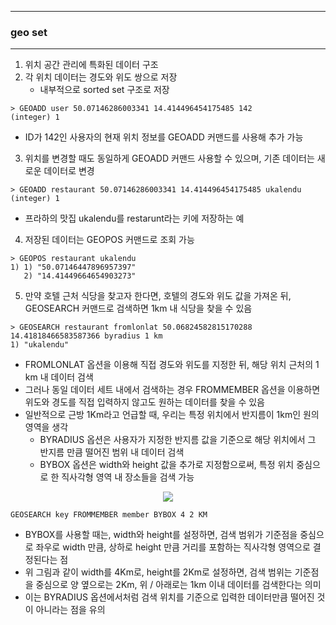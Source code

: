 -----
### geo set
-----
1. 위치 공간 관리에 특화된 데이터 구조
2. 각 위치 데이터는 경도와 위도 쌍으로 저장
   - 내부적으로 sorted set 구조로 저장
```redis
> GEOADD user 50.07146286003341 14.414496454175485 142
(integer) 1
```
   - ID가 142인 사용자의 현재 위치 정보를 GEOADD 커맨드를 사용해 추가 가능

3. 위치를 변경할 때도 동일하게 GEOADD 커맨드 사용할 수 있으며, 기존 데이터는 새로운 데이터로 변경
```redis
> GEOADD restaurant 50.07146286003341 14.414496454175485 ukalendu
(integer) 1
```
   - 프라하의 맛집 ukalendu를 restarunt라는 키에 저장하는 예

4. 저장된 데이터는 GEOPOS 커맨드로 조회 가능
```redis
> GEOPOS restaurant ukalendu
1) 1) "50.07146447896957397"
   2) "14.41449664654903273"
```

5. 만약 호텔 근처 식당을 찾고자 한다면, 호텔의 경도와 위도 값을 가져온 뒤, GEOSEARCH 커맨드로 검색하면 1km 내 식당을 찾을 수 있음
```redis
> GEOSEARCH restaurant fromlonlat 50.06824582815170288 14.41818466583587366 byradius 1 km
1) "ukalendu"
```
   - FROMLONLAT 옵션을 이용해 직접 경도와 위도를 지정한 뒤, 해당 위치 근처의 1 km 내 데이터 검색
   - 그러나 동일 데이터 세트 내에서 검색하는 경우 FROMMEMBER 옵션을 이용하면 위도와 경도를 직접 입력하지 않고도 원하는 데이터를 찾을 수 있음
   - 일반적으로 근방 1Km라고 언급할 때, 우리는 특정 위치에서 반지름이 1km인 원의 영역을 생각
     + BYRADIUS 옵션은 사용자가 지정한 반지름 값을 기준으로 해당 위치에서 그 반지름 만큼 떨어진 범위 내 데이터 검색
     + BYBOX 옵션은 width와 height 값을 추가로 지정함으로써, 특정 위치 중심으로 한 직사각형 영역 내 장소들을 검색 가능
<div align="center">
<img src="https://github.com/user-attachments/assets/19fb0254-ad29-4946-b1ee-81e9cfda51c0">
</div>

```redis
GEOSEARCH key FROMMEMBER member BYBOX 4 2 KM
```
   - BYBOX를 사용할 때는, width와 height를 설정하면, 검색 범위가 기준점을 중심으로 좌우로 width 만큼, 상하로 height 만큼 거리를 포함하는 직사각형 영역으로 결정된다는 점
   - 위 그림과 같이 width를 4Km로, height를 2Km로 설정하면, 검색 범위는 기준점을 중심으로 양 옆으로는 2Km, 위 / 아래로는 1km 이내 데이터를 검색한다는 의미
   - 이는 BYRADIUS 옵션에서처럼 검색 위치를 기준으로 입력한 데이터만큼 떨어진 것이 아니라는 점을 유의
